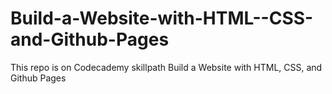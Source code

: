 # Build-a-Website-with-HTML--CSS-and-Github-Pages
This repo is on Codecademy skillpath Build a Website with HTML, CSS, and Github Pages
